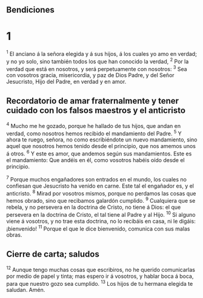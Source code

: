 ## Bendiciones
# 1 
<sup>1</sup> El anciano á la señora elegida y á sus hijos, á los cuales yo amo en verdad; y no yo solo, sino también todos los que han conocido la verdad, <sup>2</sup> Por la verdad que está en nosotros, y será perpetuamente con nosotros: <sup>3</sup> Sea con vosotros gracia, misericordia, y paz de Dios Padre, y del Señor Jesucristo, Hijo del Padre, en verdad y en amor. 

## Recordatorio de amar fraternalmente y tener cuidado con los falsos maestros y el anticristo
<sup>4</sup> Mucho me he gozado, porque he hallado de tus hijos, que andan en verdad, como nosotros hemos recibido el mandamiento del Padre. <sup>5</sup> Y ahora te ruego, señora, no como escribiéndote un nuevo mandamiento, sino aquel que nosotros hemos tenido desde el principio, que nos amemos unos á otros. <sup>6</sup> Y este es amor, que andemos según sus mandamientos. Este es el mandamiento: Que andéis en él, como vosotros habéis oído desde el principio. 

<sup>7</sup> Porque muchos engañadores son entrados en el mundo, los cuales no confiesan que Jesucristo ha venido en carne. Este tal el engañador es, y el anticristo. <sup>8</sup> Mirad por vosotros mismos, porque no perdamos las cosas que hemos obrado, sino que recibamos galardón cumplido. <sup>9</sup> Cualquiera que se rebela, y no persevera en la doctrina de Cristo, no tiene á Dios: el que persevera en la doctrina de Cristo, el tal tiene al Padre y al Hijo. <sup>10</sup> Si alguno viene á vosotros, y no trae esta doctrina, no lo recibáis en casa, ni le digáis: ¡bienvenido! <sup>11</sup> Porque el que le dice bienvenido, comunica con sus malas obras. 

## Cierre de carta; saludos
<sup>12</sup> Aunque tengo muchas cosas que escribiros, no he querido comunicarlas por medio de papel y tinta; mas espero ir á vosotros, y hablar boca á boca, para que nuestro gozo sea cumplido. <sup>13</sup> Los hijos de tu hermana elegida te saludan. Amén. 